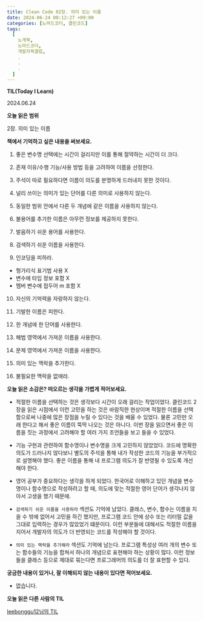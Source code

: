 ```yaml
---
title: Clean Code 02장. 의미 있는 이름
date: 2024-06-24 00:12:27 +09:00
categories: [노마드코더, 클린코드]
tags:
  [
    노개북,
    노마드코더,
    개발자북클럽,
    .
    .
    .
  ]
---
```


__TIL(Today I Learn)__

2024.06.24

__오늘 읽은 범위__

2장. 의미 있는 이름

__책에서 기억하고 싶은 내용을 써보세요.__

1. 좋은 변수명 선택에는 시간이 걸리지만 이를 통해 절약하는 시간이 더 크다.


2. 존재 이유/수행 기능/사용 방법 등을 고려하여 이름을 선정한다.


3. 주석이 따로 필요하다면 이름이 의도를 분명하게 드러내지 못한 것이다.


4. 널리 쓰이는 의미가 있는 단어를 다른 의미로 사용하지 않는다.


5. 동일한 범위 안에서 다른 두 개념에 같은 이름을 사용하지 않는다.


6. 불용어를 추가한 이름은 아무런 정보를 제공하지 못한다.


7. 발음하기 쉬운 용어를 사용한다.


8. 검색하기 쉬운 이름을 사용한다.


9. 인코딩을 피하라.
- 헝가리식 표기법 사용 X
- 변수에 타입 정보 포함 X
- 멤버 변수에 접두어 m 포함 X


10. 자신의 기억력을 자랑하지 않는다.


11. 기발한 이름은 피한다.


12. 한 개념에 한 단어를 사용한다.


13. 해법 영역에서 가져온 이름을 사용한다.


14. 문제 영역에서 가져온 이름을 사용한다.


15. 의미 있는 맥락을 추가한다.


16. 불필요한 맥락을 없애라.


__오늘 읽은 소감은? 떠오르는 생각을 가볍게 적어보세요.__

*  적절한 이름을 선택하는 것은 생각보다 시간이 오래 걸리는 작업이었다. 클린코드 2장을 읽은 시점에서
   이런 고민을 하는 것은 바람직한 현상이며 적절한 이름을 선택함으로써 나중에 많은 장점을 누릴 수 있다는 것을 배울 수 있었다.
   물론 고민만 오래 한다고 해서 좋은 이름이 뚝딱 나오는 것은 아니다. 이번 장을 읽으면서 좋은 이름을 짓는 과정에서 고려해야 할
   여러 가지 조언들을 보고 들을 수 있었다.


* 기능 구현과 관련하여 함수명이나 변수명을 크게 고민하지 않았었다. 코드에 명확한 의도가 드러나지 않다보니 별도의 주석을 통해
   내가 작성한 코드의 기능을 부가적으로 설명해야 했다. 좋은 이름을 통해 내 프로그램 의도가 잘 반영될 수 있도록 개선해야 한다.


* 영어 공부가 중요하다는 생각을 하게 되었다. 한국어로 이해하고 있던 개념을 변수명이나 함수명으로 작성하려고 할 때,
   의도에 맞는 적절한 영어 단어가 생각나지 않아서 고생을 했기 때문에.


* `검색하기 쉬운 이름을 사용하라` 섹션도 기억에 남았다. 클래스, 변수, 함수는 이름을 지을 수 밖에 없어서 고민을 하긴 했지만,
   프로그램 코드 안에 상수 또는 리터럴 값을 그대로 입력하는 경우가 많았었기 떄문이다. 이런 부분들에 대해서도 적절한 이름을 지어서
   개발자의 의도가 더 반영되는 코드를 작성해야 할 것이다.


* `의미 있는 맥락을 추가해라` 섹션도 기억에 남는다. 프로그램 특성상 여러 개의 변수 또는 함수들의 기능을 합쳐서
   하나의 개념으로 표현해야 하는 상황이 많다. 이런 정보들을 클래스 등으로 제대로 묶는다면 프로그래머의 의도를 더 잘 표현할 수 있다.

__궁금한 내용이 있거나, 잘 이해되지 않는 내용이 있다면 적어보세요.__

* 없습니다.

__오늘 읽은 다른 사람의 TIL__

[leebonggu12님의 TIL](https://nomadcoders.co/community/thread/9800)
